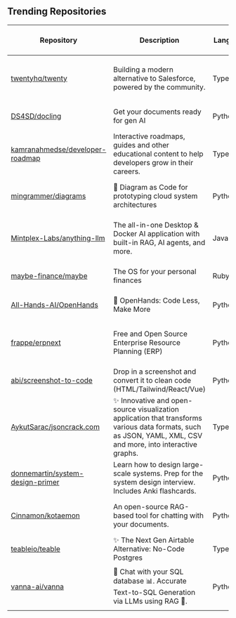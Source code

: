 ## Trending Repositories

| Repository | Description | Language | Stars | Forks | Built By | Current Period Stars |
|------------|-------------|----------|-------|-------|----------|---------------------|
| [twentyhq/twenty](https://github.com/twentyhq/twenty) | Building a modern alternative to Salesforce, powered by the community. | TypeScript | 19682 | 2200 | [charlesBochet](https://github.com/charlesBochet), [lucasbordeau](https://github.com/lucasbordeau), [Weiko](https://github.com/Weiko), [FelixMalfait](https://github.com/FelixMalfait), [bosiraphael](https://github.com/bosiraphael) | 935 |
| [DS4SD/docling](https://github.com/DS4SD/docling) | Get your documents ready for gen AI | Python | 5487 | 280 | [dolfim-ibm](https://github.com/dolfim-ibm), [vagenas](https://github.com/vagenas), [cau-git](https://github.com/cau-git), [PeterStaar-IBM](https://github.com/PeterStaar-IBM) | 750 |
| [kamranahmedse/developer-roadmap](https://github.com/kamranahmedse/developer-roadmap) | Interactive roadmaps, guides and other educational content to help developers grow in their careers. | TypeScript | 296444 | 39083 | [kamranahmedse](https://github.com/kamranahmedse), [dansholds](https://github.com/dansholds), [arikchakma](https://github.com/arikchakma), [jdegand](https://github.com/jdegand) | 271 |
| [mingrammer/diagrams](https://github.com/mingrammer/diagrams) | 🎨 Diagram as Code for prototyping cloud system architectures | Python | 38804 | 2506 | [mingrammer](https://github.com/mingrammer), [gabriel-tessier](https://github.com/gabriel-tessier), [nlamirault](https://github.com/nlamirault), [yu-iskw](https://github.com/yu-iskw) | 482 |
| [Mintplex-Labs/anything-llm](https://github.com/Mintplex-Labs/anything-llm) | The all-in-one Desktop & Docker AI application with built-in RAG, AI agents, and more. | JavaScript | 26345 | 2622 | [timothycarambat](https://github.com/timothycarambat), [shatfield4](https://github.com/shatfield4), [franzbischoff](https://github.com/franzbischoff), [MrSimonC](https://github.com/MrSimonC), [blazeyo](https://github.com/blazeyo) | 314 |
| [maybe-finance/maybe](https://github.com/maybe-finance/maybe) | The OS for your personal finances | Ruby | 33352 | 2416 | [zachgoll](https://github.com/zachgoll), [tmyracle](https://github.com/tmyracle), [Shpigford](https://github.com/Shpigford), [crnsh](https://github.com/crnsh) | 331 |
| [All-Hands-AI/OpenHands](https://github.com/All-Hands-AI/OpenHands) | 🙌 OpenHands: Code Less, Make More | Python | 34151 | 3884 | [xingyaoww](https://github.com/xingyaoww), [rbren](https://github.com/rbren), [enyst](https://github.com/enyst), [tobitege](https://github.com/tobitege) | 213 |
| [frappe/erpnext](https://github.com/frappe/erpnext) | Free and Open Source Enterprise Resource Planning (ERP) | Python | 21665 | 7292 | [nabinhait](https://github.com/nabinhait), [deepeshgarg007](https://github.com/deepeshgarg007), [rmehta](https://github.com/rmehta), [rohitwaghchaure](https://github.com/rohitwaghchaure), [anandpdoshi](https://github.com/anandpdoshi) | 112 |
| [abi/screenshot-to-code](https://github.com/abi/screenshot-to-code) | Drop in a screenshot and convert it to clean code (HTML/Tailwind/React/Vue) | Python | 58654 | 7255 | [abi](https://github.com/abi), [clean99](https://github.com/clean99), [kachbit](https://github.com/kachbit), [vagusX](https://github.com/vagusX) | 350 |
| [AykutSarac/jsoncrack.com](https://github.com/AykutSarac/jsoncrack.com) | ✨ Innovative and open-source visualization application that transforms various data formats, such as JSON, YAML, XML, CSV and more, into interactive graphs. | TypeScript | 32934 | 2113 | [AykutSarac](https://github.com/AykutSarac), [victorbrambati](https://github.com/victorbrambati), [cihat](https://github.com/cihat), [dogukanuhn](https://github.com/dogukanuhn) | 349 |
| [donnemartin/system-design-primer](https://github.com/donnemartin/system-design-primer) | Learn how to design large-scale systems. Prep for the system design interview. Includes Anki flashcards. | Python | 274467 | 46161 | [donnemartin](https://github.com/donnemartin), [cclauss](https://github.com/cclauss), [satob](https://github.com/satob), [fluency03](https://github.com/fluency03), [linhe0x0](https://github.com/linhe0x0) | 253 |
| [Cinnamon/kotaemon](https://github.com/Cinnamon/kotaemon) | An open-source RAG-based tool for chatting with your documents. | Python | 16434 | 1267 | [taprosoft](https://github.com/taprosoft), [trducng](https://github.com/trducng), [cin-albert](https://github.com/cin-albert), [phv2312](https://github.com/phv2312), [cin-niko](https://github.com/cin-niko) | 261 |
| [teableio/teable](https://github.com/teableio/teable) | ✨ The Next Gen Airtable Alternative: No-Code Postgres | TypeScript | 12575 | 568 | [tea-artist](https://github.com/tea-artist), [boris-w](https://github.com/boris-w), [caoxing9](https://github.com/caoxing9), [Sky-FE](https://github.com/Sky-FE), [Pengap](https://github.com/Pengap) | 141 |
| [vanna-ai/vanna](https://github.com/vanna-ai/vanna) | 🤖 Chat with your SQL database 📊. Accurate Text-to-SQL Generation via LLMs using RAG 🔄. | Python | 11659 | 928 | [zainhoda](https://github.com/zainhoda), [andreped](https://github.com/andreped), [arslanhashmi](https://github.com/arslanhashmi), [simoncalabrese](https://github.com/simoncalabrese), [zyclove](https://github.com/zyclove) | 44 |
